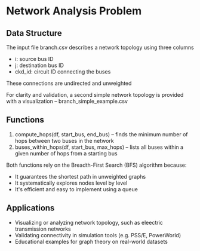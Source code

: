 # Network Analysis Problem
## Data Structure
The input file branch.csv describes a network topology using three columns
* i: source bus ID
* j: destination bus ID
* ckd_id: circuit ID connecting the buses

These connections are undirected and unweighted

For clarity and validation, a second simple network topology is provided with a visualization – branch_simple_example.csv
## Functions
1. compute_hops(df, start_bus, end_bus) – finds the minimum number of hops between two buses in the network
2. buses_within_hops(df, start_bus, max_hops) – lists all buses within a given number of hops from a starting bus

Both functions rely on the Breadth-First Search (BFS) algorithm because:
* It guarantees the shortest path in unweighted graphs
* It systematically explores nodes level by level
* It's efficient and easy to implement using a queue
## Applications 
* Visualizing or analyzing network topology, such as eleectric transmission networks
*   Validating connectivity in simulation tools (e.g. PSS/E, PowerWorld)
* Educational examples for graph theory on real-world datasets
